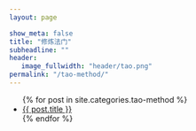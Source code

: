 ```yaml
---
layout: page

show_meta: false
title: "修炼法门"
subheadline: ""
header:
   image_fullwidth: "header/tao.png"
permalink: "/tao-method/"
---
```

<ul>
    {% for post in site.categories.tao-method %}
    <li><a href="{{ site.url }}{{ site.baseurl }}{{ post.url }}">{{ post.title }}</a></li>
    {% endfor %}
</ul>